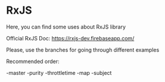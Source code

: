 # RxJS
Here, you can find some uses about RxJS library

Official RxJS Doc: https://rxjs-dev.firebaseapp.com/

Please, use the branches for going through different examples

Recommended order:

-master
-purity
-throttletime
-map
-subject


